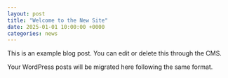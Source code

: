 ```yaml
---
layout: post
title: "Welcome to the New Site"
date: 2025-01-01 10:00:00 +0000
categories: news
---
```


This is an example blog post. You can edit or delete this through the CMS.

Your WordPress posts will be migrated here following the same format.
